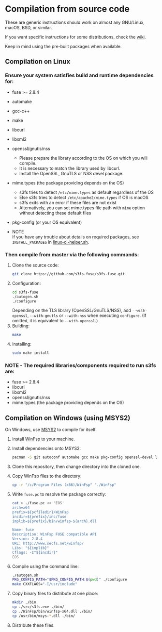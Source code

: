 # Compilation from source code

These are generic instructions should work on almost any GNU/Linux, macOS, BSD, or similar.

If you want specific instructions for some distributions, check the [wiki](https://github.com/s3fs-fuse/s3fs-fuse/wiki/Installation-Notes).

Keep in mind using the pre-built packages when available.

## Compilation on Linux

### Ensure your system satisfies build and runtime dependencies for:

* fuse >= 2.8.4
* automake
* gcc-c++
* make
* libcurl
* libxml2
* openssl/gnutls/nss
    * Please prepare the library according to the OS on which you will compile.
    * It is necessary to match the library used by libcurl.
    * Install the OpenSSL, GnuTLS or NSS devel package.
* mime.types (the package providing depends on the OS)
	* s3fs tries to detect `/etc/mime.types` as default regardless of the OS
	* Else s3fs tries to detect `/etc/apache2/mime.types` if OS is macOS
	* s3fs exits with an error if these files are not exist
	* Alternatively, you can set mime.types file path with `mime` option without detecting these default files
* pkg-config (or your OS equivalent)

* NOTE  
    If you have any trouble about details on required packages, see `INSTALL_PACKAGES` in [linux-ci-helper.sh](https://github.com/s3fs-fuse/s3fs-fuse/blob/master/.github/workflows/linux-ci-helper.sh).

### Then compile from master via the following commands:
1. Clone the source code:
    ```sh
    git clone https://github.com/s3fs-fuse/s3fs-fuse.git
    ```
2. Configuration:
    ```sh
    cd s3fs-fuse
    ./autogen.sh
    ./configure
    ```
    Depending on the TLS library (OpenSSL/GnuTLS/NSS), add `--with-openssl`, `--with-gnutls` or `--with-nss` when executing `configure`. (If omitted, it is equivalent to `--with-openssl`.)
3. Building:
    ```sh
    make
    ```
4. Installing:
    ```sh
    sudo make install
    ```

### NOTE - The required libraries/components required to run s3fs are:

* fuse >= 2.8.4
* libcurl
* libxml2
* openssl/gnutls/nss
* mime.types (the package providing depends on the OS)


## Compilation on Windows (using MSYS2)

On Windows, use [MSYS2](https://www.msys2.org/) to compile for itself.

1. Install [WinFsp](https://github.com/billziss-gh/winfsp) to your machine.
2. Install dependencies onto MSYS2:

   ```sh
   pacman -S git autoconf automake gcc make pkg-config openssl-devel libcurl-devel libxml2-devel libzstd-devel
   ```

3. Clone this repository, then change directory into the cloned one.
4. Copy WinFsp files to the directory:

   ```sh
   cp -r "/c/Program Files (x86)/WinFsp" "./WinFsp"
   ```

5. Write `fuse.pc` to resolve the package correctly:

   ```sh
   cat > ./fuse.pc << 'EOS'
   arch=x64
   prefix=${pcfiledir}/WinFsp
   incdir=${prefix}/inc/fuse
   implib=${prefix}/bin/winfsp-${arch}.dll

   Name: fuse
   Description: WinFsp FUSE compatible API
   Version: 2.8.4
   URL: http://www.secfs.net/winfsp/
   Libs: "${implib}"
   Cflags: -I"${incdir}"
   EOS
   ```

6. Compile using the command line:

   ```sh
   ./autogen.sh
   PKG_CONFIG_PATH="$PKG_CONFIG_PATH:$(pwd)" ./configure
   make CXXFLAGS="-I/usr/include"
   ```

7. Copy binary files to distribute at one place:

   ```sh
   mkdir ./bin
   cp ./src/s3fs.exe ./bin/
   cp ./WinFsp/bin/winfsp-x64.dll ./bin/
   cp /usr/bin/msys-*.dll ./bin/
   ```

8. Distribute these files.
